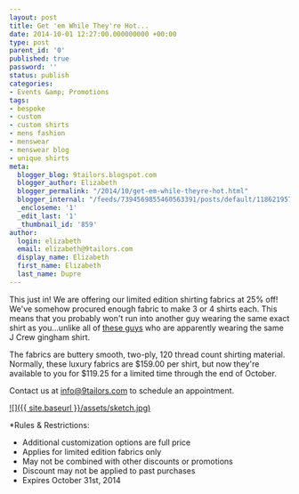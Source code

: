 ```yaml
---
layout: post
title: Get 'em While They're Hot...
date: 2014-10-01 12:27:00.000000000 +00:00
type: post
parent_id: '0'
published: true
password: ''
status: publish
categories:
- Events &amp; Promotions
tags:
- bespoke
- custom
- custom shirts
- mens fashion
- menswear
- menswear blog
- unique shirts
meta:
  blogger_blog: 9tailors.blogspot.com
  blogger_author: Elizabeth
  blogger_permalink: "/2014/10/get-em-while-theyre-hot.html"
  blogger_internal: "/feeds/7394569855460563391/posts/default/1186219575726975622"
  _encloseme: '1'
  _edit_last: '1'
  _thumbnail_id: '859'
author:
  login: elizabeth
  email: elizabeth@9tailors.com
  display_name: Elizabeth
  first_name: Elizabeth
  last_name: Dupre
---
```

This just in! We are offering our limited edition shirting fabrics at 25% off! We've somehow procured enough fabric to make 3 or 4 shirts each. This means that you probably won't run into another guy wearing the same exact shirt as you...unlike all of [these guys](http://www.esquire.com/blogs/mens-fashion/j-crew-gingham-shirt-instagram) who are apparently wearing the same J Crew gingham shirt.

The fabrics are buttery smooth, two-ply, 120 thread count shirting material. Normally, these luxury fabrics are $159.00 per shirt, but now they're available to you for $119.25 for a limited time through the end of October.

Contact us at [info@9tailors.com](mailto:info@9tailors.com) to schedule an appointment.

[![]({{ site.baseurl }}/assets/sketch.jpg)](http://4.bp.blogspot.com/-MjZK08WuSDI/VCr6bgn5zQI/AAAAAAAAAww/rCT1w96SKqs/s1600/sketch.jpg)

*Rules & Restrictions:

*   Additional customization options are full price
*   Applies for limited edition fabrics only
*   May not be combined with other discounts or promotions
*   Discount may not be applied to past purchases
*   Expires October 31st, 2014
